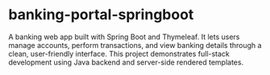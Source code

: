 # banking-portal-springboot
A banking web app built with Spring Boot and Thymeleaf. It lets users manage accounts, perform transactions, and view banking details through a clean, user-friendly interface. This project demonstrates full-stack development using Java backend and server-side rendered templates.
